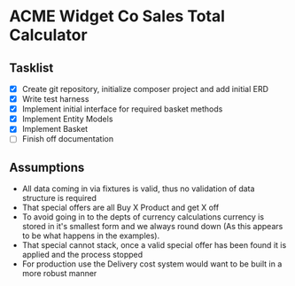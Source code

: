 # ACME Widget Co Sales Total Calculator

## Tasklist
- [x] Create git repository, initialize composer project and add initial ERD
- [x] Write test harness
- [x] Implement initial interface for required basket methods
- [x] Implement Entity Models
- [x] Implement Basket
- [ ] Finish off documentation

## Assumptions
- All data coming in via fixtures is valid, thus no validation of data structure is required
- That special offers are all Buy X Product and get X off
- To avoid going in to the depts of currency calculations currency is stored in it's smallest form and we always round down (As this appears to be what happens in the examples).
- That special cannot stack, once a valid special offer has been found it is applied and the process stopped
- For production use the Delivery cost system would want to be built in a more robust manner